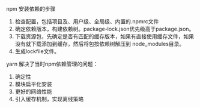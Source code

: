 npm 安装依赖的步骤

1. 检查配置，包括项目及、用户级、全局级、内置的.npmrc文件
2. 确定依赖版本，构建依赖树。package-lock.json优先级高于package.json。
3. 下载资源包，先确定是否有匹配的缓存版本，如果有直接使用缓存文件，如果没有就下载添加到缓存，然后将包按依赖树解压到 node_modules目录。
4. 生成lockfile文件。

yarn 解决了当时npm依赖管理的问题：

1. 确定性
2. 模块扁平化安装
3. 更好的网络性能
4. 引入缓存机制，实现离线策略

